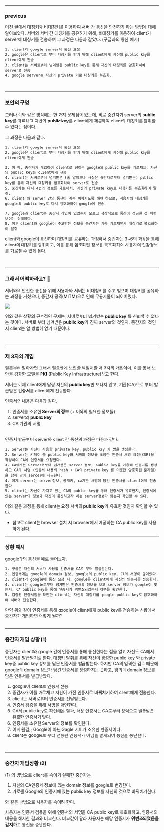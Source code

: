 

---
### previous

이전 글에서 대칭키와 비대칭키를 이용하여 서버 간 통신을 안전하게 하는 방법에 대해 알아보았다.
서버와 서버 간 대칭키를 공유하기 위해, 비대칭키를 이용하여 client가 server에 대칭키를 전송하며 그 과정은 다음과 같았다. (구글과의 통신 예시)

	1. client가 google server에 통신 요청
    2. google은 client로 부터 대칭키를 받기 위해 client에게 자신의 public key를 client에게 전송
    3. client는 서버로부터 넘겨받은 public key를 통해 자신의 대칭키를 암호화하여 server로 전송
    4. google server는 자신의 private 키로 대칭키를 복호화.

<br>

---
### 보안의 구멍

그러나 이와 같은 방식에는 한 가지 문제점이 있는데, 바로 중간자가 server의 **public key**를 가로채고 자신의 **public key**를 client에게 제공하여 client의 대칭키를 탈취할 수 있다는 점이다.

그 과정은 다음과 같다.

	1. client가 google server에 통신 요청
    2. google은 client로 부터 대칭키를 받기 위해 client에게 자신의 public key를 client에게 전송
    
    3. 이 때, 중간자가 개입하여 client로 향하는 google의 public key를 가로채고, 자신의 public key를 client에게 전송
    4. client는 서버로부터 넘겨받은 (줄 알았으나 사실은 중간자로부터 넘겨받은) public key를 통해 자신의 대칭키를 암호화하여 server로 전송
    5. 중간자는 다시 4번의 정보를 가로채서, 자신의 private key로 대칭키를 복호화하여 탈취.
    6. client 와 server 간의 통신이 계속 이뤄지도록 해야 하므로, 사용자의 대칭키를 google의 public key로 다시 암호화하여 google에 전송.
    
    7. google과 client는 중간자 개입이 있었는지 모르고 정상적으로 통신이 성공한 것 처럼 보이는 상태이다.
    8. 이후 client와 google이 주고받는 정보를 중간자는 계속 가로채면서 대칭키로 복호화하여 탈취

client와 google이 통신하며 대칭키를 공유하는 과정에서 중간자는 3~6의 과정을 통해 client의 대칭키를 탈취하고, 이를 통해 암호화된 정보를 복호화하여 사용자의 민감정보를 가로챌 수 있게 된다.

<br>

---
### 그래서 어떡하라고? 🫠

서버와의 안전한 통신을 위해 사용자와 서버는 비대칭키를 주고 받으며 대칭키를 공유하는 과정을 거쳤으나, 중간자 공격(MITM)으로 인해 무용지물이 되어버렸다.

![](https://velog.velcdn.com/images/hyungzin0309/post/5a47be27-c00b-47fc-a5d9-3b03cc17119b/image.png)

위와 같은 상황의 근본적인 문제는, 서버로부터 넘겨받는 **public key** 를 신뢰할 수 없다는 것이다. 서버로 부터 넘겨받은 **public key**가 진짜 server의 것인지, 중간자의 것인지 client는 알 방법이 없기 때문이다.

<br>

---
### 제 3자의 개입

결론부터 말하자면 그래서 필요한게 보안을 책임져줄 제 3자의 개입이며, 이를 통해 보안을 강화한 모델을 **PKI** (Public Key Infrastructure)라고 한다.

서버는 이제 client에게 달랑 자신의 **public key**만 보내지 않고, 기관(CA)으로 부터 발급받은 **인증서**를 client에게 전송한다.

인증서의 내용은 다음과 같다.

1. 인증서를 소유한 **Server의 정보** (+ 이외의 필요한 정보들)
2. server의 **public key**
3. CA 기관의 서명

<br>
인증서 발급부터 server와 client 간 통신의 과정은 다음과 같다.

	1. Server는 자신이 사용할 private key, public key 키 쌍을 생성한다.
    2. Server는 키페이 중 public key와 서버의 정보를 포함한 인증서 서명 요청(CSR)을 작성하여 CA에 인증서를 요청한다.
    3. CA에서는 Server로부터 넘겨받은 server 정보, public key를 이용해 인증서를 생성하고 CA의 서명 (인증서 내용의 hash + CA의 private key 를 이용한 암호화된 문자열)을 함께 담아 sercer에 제공한다.
    4. 이제 server는 server정보, 공개키, ca기관 서명이 담긴 인증서를 client에게 전송한다.
    5. client는 자신이 가지고 있는 CA의 public key를 통해 인증서가 유효한지, 인증서에 있는 server의 정보가 자신이 통신하고자 하는 server정보가 맞는지 확인할 수 있다.

이와 같은 과정을 통해 client는 요청 서버의 **public key**가 유효한 것인지 확인할 수 있다.

* 참고로 client는 browser 설치 시 browser에서 제공하는 CA public key를 사용하게 된다.
  <br>

---
### 상황 예시

google과의 통신을 예로 들어보자.

	1. 구글은 자신의 서버가 사용할 인증서를 CA로 부터 발급받는다.
    2. 인증서에는 google의 domain 정보, google의 public key, CA의 서명이 담겨있다.
    3. client가 google에 통신 요청 시, google은 client에게 자신의 인증서를 전송한다.
    4. client는 google로부터 넘겨받은 인증서의 정보를 보고 server 정보가 google이 맞는지, CA public key를 통해 인증서가 위변조되었는지 여부를 확인한다.
    5. 검증된 인증서임을 확인한 client는 자신의 대칭키를 google public key로 암호화하여 서버에 전송한다.

만약 위와 같이 인증서를 통해 google이 client에게 public key를 전송하는 상황에서 중간자가 개입하면 어떻게 될까?    
<br>

---
### 중간자 개입 상황 (1)


중간자는 client와 google 간에 인증서를 통해 통신한다는 점을 알고 자신도 CA에서 인증서를 발급받기로 한다.
대칭키 탈취를 위해 자신이 생성한 public key 와 private key중 public key 정보를 담은 인증서를 발급받는다. 하지만 CA의 엄격한 검수 때문에 google의 domain 정보가 담긴 인증서를 생성하지는 못하고, 임의의 domain 정보를 담은 인증서를 발급받았다.

1. google이 client로 인증서 전송
2. 중간자가 이를 가로채고 자신이 가진 인증서로 바꿔치기하여 client에게 전송한다.
3. client는 서버로부터 인증서를 전달받는다.
4. 인증서 검증을 위해 서명을 확인한다.
5. CA의 public key로 확인해본 결과, 해당 인증서는 CA로부터 정식으로 발급받은 유효한 인증서가 맞다.
6. 인증서를 소유한 Server의 정보를 확인한다.
7. 이게 웬걸;; Google이 아닌 Gagle 서버가 소유한 인증서이다.
8. client는 google로 부터 전송된 인증서가 아님을 알게되어 통신을 중단한다.

<br>

---
### 중간자 개입상황 (2)

(1) 의 방법으로 client를 속이기 실패한 중간자는

1. 자신의 CA인증서 정보에 있는 domain 정보를 google로 변경한다.
2. 가로챈 Google의 인증서에 있는 public key 정보를 자신의 것으로 바꿔치기한다.

와 같은 방법으로 사용자를 속이려 한다.

사용자는 인증서 검증을 위해 인증서의 서명을 CA public key로 복호화하고, 인증서의 내용을 해시한 결과와 비교한다.
비교값이 달라 사용자는 해당 인증서가 **위변조되었음을 감지**하고 통신을 중단한다.
